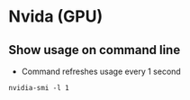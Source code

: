 # Nvida (GPU)

## Show usage on command line

* Command refreshes usage every 1 second

```
nvidia-smi -l 1
```

